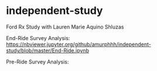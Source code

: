 # independent-study
Ford Rx Study with Lauren Marie Aquino Shluzas

End-Ride Survey Analysis: 
https://nbviewer.jupyter.org/github/amurphhh/independent-study/blob/master/End-Ride.ipynb

Pre-Ride Survey Analysis:
